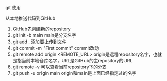 git 使用

从本地推送代码到GitHub

1. GitHub先创建新的repository
2. git init -b main                         main是分支名字
3. git add .                                添加要上传到文件
4. git commit -m "First commit"             commit改动
5. git remote add origin  <REMOTE_URL>      origin是远程repository名字，也就是指当前本地仓库名字，URL是GitHub的主repository的URL
6. git remote -v                            可以查看当前repository下的分支
7. git push -u origin main                  origin和main是上面已经指定过的名字
